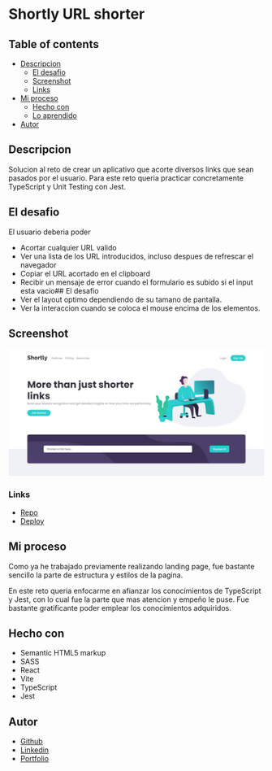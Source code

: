 # Shortly URL shorter

## Table of contents


- [Descripcion](#descripcion)
  - [El desafio](#el-desafio)
  - [Screenshot](#screenshot)
  - [Links](#links)
- [Mi proceso](#mi-proceso)
  - [Hecho con](#hecho-con)
  - [Lo aprendido](#lo-que-aprendi)
- [Autor](#autor)

## Descripcion

Solucion al reto de crear un aplicativo que acorte diversos links que sean pasados por el usuario. Para este reto queria practicar concretamente TypeScript y Unit Testing con Jest.

## El desafio

El usuario deberia poder

- Acortar cualquier URL valido
- Ver una lista de los URL introducidos, incluso despues de refrescar el navegador
- Copiar el URL acortado en el clipboard
- Recibir un mensaje de error cuando el formulario es subido si el input esta vacio## El desafio
- Ver el layout optimo dependiendo de su tamano de pantalla.
- Ver la interaccion cuando se coloca el mouse encima de los elementos.

## Screenshot

![](./src/assets/screenshot.webp)

### Links

- [Repo](https://github.com/J-HernandezM/url-shortener)
- [Deploy](https://shortly-url-shorten.vercel.app)

## Mi proceso

Como ya he trabajado previamente realizando landing page, fue bastante sencillo la parte de estructura y estilos de la pagina.

En este reto queria enfocarme en afianzar los conocimientos de TypeScript y Jest, con lo cual fue la parte que mas atencion y empeño le puse. Fue bastante gratificante poder emplear los conocimientos adquiridos.

## Hecho con

- Semantic HTML5 markup
- SASS
- React
- Vite
- TypeScript
- Jest

## Autor

- [Github](https://github.com/J-HernandezM)
- [Linkedin](https://www.linkedin.com/in/juan-jose-hernandez-muñoz-9613821a2/)
- [Portfolio](https://j-hernandez-m-github-io.vercel.app)
